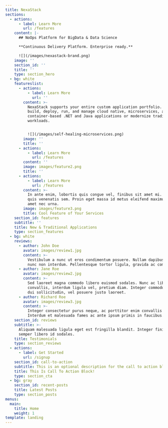 ```yaml
---
title: NexaStack
sections:
  - actions:
      - label: Learn More
        url: /features
    content: |-
      ## NoOps Platform for BigData & Data Science

      **Continuous Delivery Platform. Enterprise ready.**

      ![](/images/nexastack-brand.png)
    image: ''
    section_id: ''
    title: ''
    type: section_hero
  - bg: white
    featureslist:
      - actions:
          - label: Learn More
            url: ''
        content: >-
          NexaStack supports your entire custom application portfolio. Rapidly
          build, deploy, run, and manage cloud native, microservices, and
          container-based .NET and Java applications or modernize traditional
          workloads.


          ![](/images/self-healing-microservices.png)
        image: ''
        title: ''
      - actions:
          - label: Learn More
            url: /features
        content: ''
        image: images/feature2.png
        title: ''
      - actions:
          - label: Learn More
            url: /features
        content: >-
          In ante enim, lobortis quis congue vel, finibus sit amet mi. Aenean
          quis venenatis sem. Proin eget massa id metus eleifend maximus sit
          amet nec urna.
        image: images/feature3.png
        title: Cool Feature of Your Services
    section_id: features
    subtitle: ''
    title: New & Traditional Applications
    type: section_features
  - bg: white
    reviews:
      - author: John Doe
        avatar: images/review1.jpg
        content: >-
          Vestibulum a nunc ut eros condimentum posuere. Nullam dapibus quis
          nunc non interdum. Pellentesque tortor ligula, gravida ac commodo eu.
      - author: Jane Roe
        avatar: images/review2.jpg
        content: >-
          Sed laoreet magna commodo libero euismod sodales. Nunc ac libero
          convallis, interdum ligula vel, pretium diam. Integer commodo sem at
          dui sollicitudin, vel posuere justo laoreet.
      - author: Richard Roe
        avatar: images/review3.jpg
        content: >-
          Integer consectetur purus neque, ac porttitor enim convallis vitae.
          Interdum et malesuada fames ac ante ipsum primis in faucibus.
    section_id: reviews
    subtitle: >-
      Aliquam malesuada ligula eget est fringilla blandit. Integer finibus
      semper libero id sodales. 
    title: Testimonials
    type: section_reviews
  - actions:
      - label: Get Started
        url: /signup
    section_id: call-to-action
    subtitle: This is an optional description for the call to action block.
    title: This Is Call To Action Block!
    type: section_cta
  - bg: gray
    section_id: recent-posts
    title: Latest Posts
    type: section_posts
menus:
  main:
    title: Home
    weight: 1
template: landing
---
```


